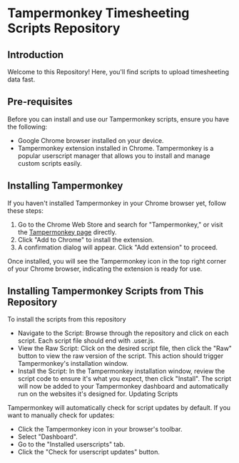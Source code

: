 # Tampermonkey Timesheeting Scripts Repository

## Introduction

Welcome to this Repository! Here, you'll find scripts to upload timesheeting data fast.

## Pre-requisites

Before you can install and use our Tampermonkey scripts, ensure you have the following:

- Google Chrome browser installed on your device.
- Tampermonkey extension installed in Chrome. Tampermonkey is a popular userscript manager that allows you to install and manage custom scripts easily.


## Installing Tampermonkey

If you haven't installed Tampermonkey in your Chrome browser yet, follow these steps:

1. Go to the Chrome Web Store and search for "Tampermonkey," or visit the [Tampermonkey page](https://chromewebstore.google.com/detail/tampermonkey/dhdgffkkebhmkfjojejmpbldmpobfkfo) directly.
2. Click "Add to Chrome" to install the extension.
3. A confirmation dialog will appear. Click "Add extension" to proceed.

Once installed, you will see the Tampermonkey icon in the top right corner of your Chrome browser, indicating the extension is ready for use.

## Installing Tampermonkey Scripts from This Repository

To install the scripts from this repository

- Navigate to the Script: Browse through the repository and click on each script. Each script file should end with .user.js.
- View the Raw Script: Click on the desired script file, then click the "Raw" button to view the raw version of the script. This action should trigger Tampermonkey's installation window.
- Install the Script: In the Tampermonkey installation window, review the script code to ensure it's what you expect, then click "Install". The script will now be added to your Tampermonkey dashboard and automatically run on the websites it's designed for.
Updating Scripts

Tampermonkey will automatically check for script updates by default. If you want to manually check for updates:

- Click the Tampermonkey icon in your browser's toolbar.
- Select "Dashboard".
- Go to the "Installed userscripts" tab.
- Click the "Check for userscript updates" button.